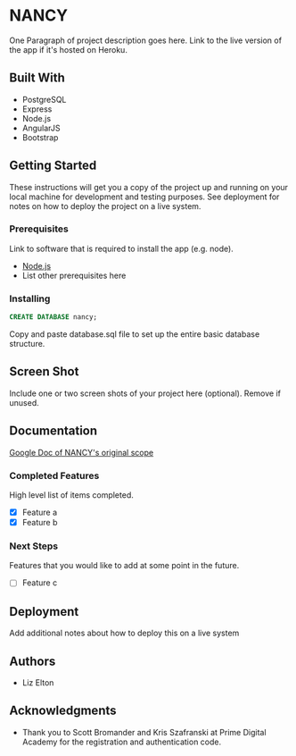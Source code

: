 # NANCY

One Paragraph of project description goes here. Link to the live version of the app if it's hosted on Heroku.

## Built With

* PostgreSQL
* Express
* Node.js
* AngularJS
* Bootstrap

## Getting Started

These instructions will get you a copy of the project up and running on your local machine for development and testing purposes. See deployment for notes on how to deploy the project on a live system.

### Prerequisites

Link to software that is required to install the app (e.g. node).

- [Node.js](https://nodejs.org/en/)
- List other prerequisites here


### Installing

```sql
CREATE DATABASE nancy;
```
Copy and paste database.sql file to set up the entire basic database structure.

## Screen Shot

Include one or two screen shots of your project here (optional). Remove if unused.

## Documentation

[Google Doc of NANCY's original scope](https://goo.gl/zmoEuE)

### Completed Features

High level list of items completed.

- [x] Feature a
- [x] Feature b

### Next Steps

Features that you would like to add at some point in the future.

- [ ] Feature c

## Deployment

Add additional notes about how to deploy this on a live system

## Authors

* Liz Elton


## Acknowledgments

* Thank you to Scott Bromander and Kris Szafranski at Prime Digital Academy for the registration and authentication code. 

